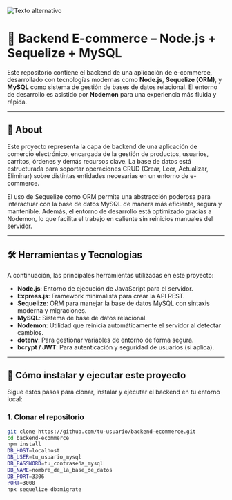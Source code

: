 ![Texto alternativo](https://i.pinimg.com/1200x/76/e6/b9/76e6b9355380c85fe9a80dddae96172c.jpg)

# 🛒 Backend E-commerce – Node.js + Sequelize + MySQL

Este repositorio contiene el backend de una aplicación de e-commerce, desarrollado con tecnologías modernas como **Node.js**, **Sequelize (ORM)**, y **MySQL** como sistema de gestión de bases de datos relacional. El entorno de desarrollo es asistido por **Nodemon** para una experiencia más fluida y rápida.

---

## 📌 About

Este proyecto representa la capa de backend de una aplicación de comercio electrónico, encargada de la gestión de productos, usuarios, carritos, órdenes y demás recursos clave. La base de datos está estructurada para soportar operaciones CRUD (Crear, Leer, Actualizar, Eliminar) sobre distintas entidades necesarias en un entorno de e-commerce.

El uso de Sequelize como ORM permite una abstracción poderosa para interactuar con la base de datos MySQL de manera más eficiente, segura y mantenible. Además, el entorno de desarrollo está optimizado gracias a Nodemon, lo que facilita el trabajo en caliente sin reinicios manuales del servidor.

---

## 🛠 Herramientas y Tecnologías

A continuación, las principales herramientas utilizadas en este proyecto:

- **Node.js**: Entorno de ejecución de JavaScript para el servidor.
- **Express.js**: Framework minimalista para crear la API REST.
- **Sequelize**: ORM para manejar la base de datos MySQL con sintaxis moderna y migraciones.
- **MySQL**: Sistema de base de datos relacional.
- **Nodemon**: Utilidad que reinicia automáticamente el servidor al detectar cambios.
- **dotenv**: Para gestionar variables de entorno de forma segura.
- **bcrypt / JWT**: Para autenticación y seguridad de usuarios (si aplica).

---

## 🚀 Cómo instalar y ejecutar este proyecto

Sigue estos pasos para clonar, instalar y ejecutar el backend en tu entorno local:

### 1. Clonar el repositorio

```bash
git clone https://github.com/tu-usuario/backend-ecommerce.git
cd backend-ecommerce
npm install
DB_HOST=localhost
DB_USER=tu_usuario_mysql
DB_PASSWORD=tu_contraseña_mysql
DB_NAME=nombre_de_la_base_de_datos
DB_PORT=3306
PORT=3000
npx sequelize db:migrate
